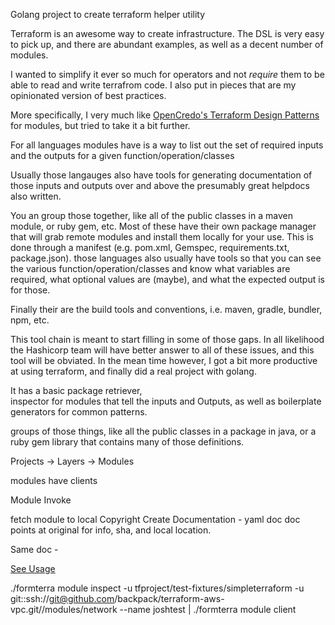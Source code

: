 Golang project to create terraform helper utility

Terraform is an awesome way to create infrastructure. The DSL is
very easy to pick up, and there are abundant examples, as well
as a decent number of modules.


I wanted to simplify it ever so much for operators and not
 _require_ them to be able to read and write terrafrom code.
I also put in pieces that are my opinionated version of best
practices.  


More specifically, I very much like [OpenCredo's Terraform Design Patterns](https://opencredo.com/terraform-infrastructure-design-patterns/)
for modules, but tried to take it a bit further.

For all languages modules have is a way to list out the
set of required inputs and the outputs for a given function/operation/classes

Usually those langauges also have tools for generating documentation of those inputs and
outputs over and above the presumably great helpdocs also written.

You an group those together, like all of the public classes in a maven module,
or ruby gem, etc.  Most of these have their own package manager that will grab remote
modules and install them locally for your use.  This is done through a manifest
(e.g. pom.xml, Gemspec, requirements.txt, package.json).  those
languages also usually have tools so that you can see the various function/operation/classes
and know what variables are required, what optional values are (maybe), and what
the expected output is for those.

Finally their are the build tools and conventions, i.e. maven, gradle, bundler,
npm, etc.  

This tool chain is meant to start filling in some of those gaps.  In all likelihood
the Hashicorp team will have better answer to all of these issues, and this tool
will be obviated.  In the mean time however, I got a bit more productive at using
terraform, and finally did a real project with golang.

It has a basic package retriever,  
inspector for modules that tell the inputs and Outputs, as well as boilerplate
generators for common patterns.


groups of those things, like all the public classes in a package in java,
or a ruby gem library that contains many of those definitions.


Projects -> Layers -> Modules

modules have clients

Module Invoke




fetch module to local Copyright
Create Documentation - yaml doc
doc points at original for info, sha, and local location.



Same doc -

[See Usage](docs/formterra.md)

./formterra module inspect -u tfproject/test-fixtures/simpleterraform -u git::ssh://git@github.com/backpack/terraform-aws-vpc.git//modules/network --name joshtest | ./formterra module client
